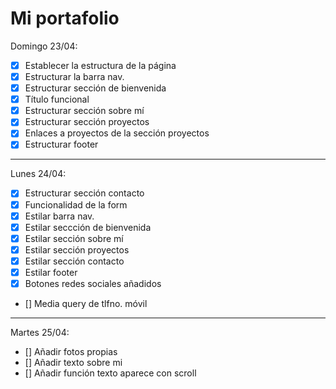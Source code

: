 # Mi portafolio

Domingo 23/04:
- [x] Establecer la estructura de la página 
- [x] Estructurar la barra nav.
- [x] Estructurar sección de bienvenida
- [x] Título funcional 
- [x] Estructurar sección sobre mí
- [x] Estructurar sección proyectos
- [x] Enlaces a proyectos de la sección proyectos
- [x] Estructurar footer

___

Lunes 24/04: 
- [x] Estructurar sección contacto
- [x] Funcionalidad de la form
- [x] Estilar barra nav.
- [x] Estilar seccción de bienvenida
- [x] Estilar sección sobre mí
- [x] Estilar sección proyectos
- [x] Estilar sección contacto
- [x] Estilar footer
- [x] Botones redes sociales añadidos
- [] Media query de tlfno. móvil

___

Martes 25/04:
- [] Añadir fotos propias
- [] Añadir texto sobre mi
- [] Añadir función texto aparece con scroll
